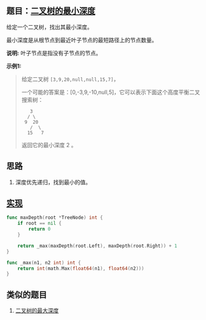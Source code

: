 ## 题目：[二叉树的最小深度](https://leetcode-cn.com/problems/minimum-depth-of-binary-tree/)

给定一个二叉树，找出其最小深度。

最小深度是从根节点到最近叶子节点的最短路径上的节点数量。

**说明:** 叶子节点是指没有子节点的节点。

**示例1:**
>给定二叉树 `[3,9,20,null,null,15,7]`，  
>  
>一个可能的答案是：[0,-3,9,-10,null,5]，它可以表示下面这个高度平衡二叉搜索树：
>  
>        3
>       / \
>      9  20
>        /  \
>       15   7
>返回它的最小深度 2 。
     
## 思路
1. 深度优先递归，找到最小的值。

## [实现](https://github.com/mzmuer/leetcode/blob/master/question104/answer_test.go)
```go
func maxDepth(root *TreeNode) int {
	if root == nil {
		return 0
	}

	return _max(maxDepth(root.Left), maxDepth(root.Right)) + 1
}

func _max(n1, n2 int) int {
	return int(math.Max(float64(n1), float64(n2)))
}
```

## 类似的题目
1. [二叉树的最大深度](https://github.com/mzmuer/leetcode/blob/master/question104/answer_test.go)